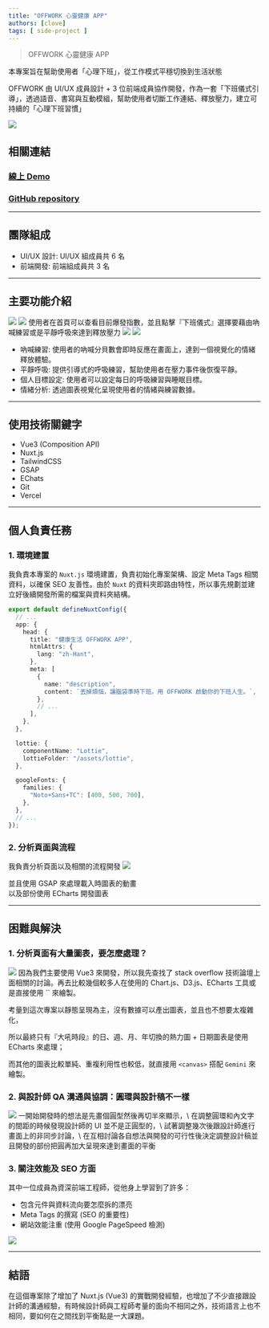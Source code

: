 ```yaml
---
title: "OFFWORK 心靈健康 APP"
authors: [clove]
tags: [ side-project ]
---
```

> OFFWORK 心靈健康 APP

本專案旨在幫助使用者「心理下班」，從工作模式平穩切換到生活狀態

OFFWORK 由 UI/UX 成員設計 + 3 位前端成員協作開發，作為一套「下班儀式引導」，透過語音、書寫與互動模組，幫助使用者切斷工作連結、釋放壓力，建立可持續的「心理下班習慣」

<!-- truncate -->
<img src="/img/cover.png" />

## 相關連結
### [線上 Demo](https://offwork.clovetseng.dev/)
### [GitHub repository](https://github.com/CloveTseng/offwork)

---

## 團隊組成
- UI/UX 設計: UI/UX 組成員共 6 名
- 前端開發: 前端組成員共 3 名

---

## 主要功能介紹
<img src="/blog/Slide_08.png" />
<img src="/blog/Slide_09.png" />
使用者在首頁可以查看目前爆發指數，並且點擊『下班儀式』選擇要藉由吶喊練習或是平靜呼吸來達到釋放壓力


<img src="/blog/Slide_10.png" />
<img src="/blog/Slide_11.png" />

- 吶喊練習: 使用者的吶喊分貝數會即時反應在畫面上，達到一個視覺化的情緒釋放體驗。
- 平靜呼吸: 提供引導式的呼吸練習，幫助使用者在壓力事件後恢復平靜。
- 個人目標設定: 使用者可以設定每日的呼吸練習與睡眠目標。
- 情緒分析: 透過圖表視覺化呈現使用者的情緒與練習數據。

---

## 使用技術關鍵字
- Vue3 (Composition API)
- Nuxt.js
- TailwindCSS
- GSAP
- EChats
- Git
- Vercel

---

## 個人負責任務
### 1. 環境建置
我負責本專案的 `Nuxt.js` 環境建置，負責初始化專案架構、設定 Meta Tags 相關資料，以確保 SEO 友善性。由於 `Nuxt` 的資料夾即路由特性，所以事先規劃並建立好後續開發所需的檔案與資料夾結構。

```ts title="nuxt.config.ts"
export default defineNuxtConfig({
  // ...
  app: {
    head: {
      title: "健康生活 OFFWORK APP",
      htmlAttrs: {
        lang: "zh-Hant",
      },
      meta: [
        {
          name: "description",
          content: `丟掉煩惱，讓腦袋準時下班。用 OFFWORK 啟動你的下班人生。`,
        },
        // ...
      ],
    },
  },

  lottie: {
    componentName: "Lottie",
    lottieFolder: "/assets/lottie",
  },

  googleFonts: {
    families: {
      "Noto+Sans+TC": [400, 500, 700],
    },
  },
  // ...
});

```
### 2. 分析頁面與流程

我負責分析頁面以及相關的流程開發
<img src="/blog/Slide_12.png" />

並且使用 GSAP 來處理載入時圖表的動畫\
以及部份使用 ECharts 開發圖表

---

## 困難與解決

### 1. 分析頁面有大量圖表，要怎麼處理？
<img src="/blog/Slide_13.png" />
因為我們主要使用 Vue3 來開發，所以我先查找了 stack overflow 技術論壇上面相關的討論。再去比較幾個較多人在使用的 Chart.js、D3.js、ECharts 工具或是直接使用 `<canvas>` 來繪製。

考量到這次專案以靜態呈現為主，沒有數據可以產出圖表，並且也不想要太複雜化，

所以最終只有『大吼時段』的日、週、月、年切換的熱力圖 + 日期圖表是使用 ECharts 來處理；

而其他的圖表比較單純、重複利用性也較低，就直接用 `<canvas>` 搭配 `Gemini` 來繪製。

### 2. 與設計師 QA 溝通與協調：圓環與設計稿不一樣
<img src="/blog/Slide_14.png" />
一開始開發時的想法是先畫個圓型然後再切半來顯示，\
在調整圓環和內文字的間距的時候發現設計師的 UI 並不是正圓型的，\
試著調整幾次後跟設計師進行畫面上的非同步討論，\
在互相討論各自想法與開發的可行性後決定調整設計稿並且開發的部份把圓再加大呈現來達到畫面的平衡

### 3. 關注效能及 SEO 方面

其中一位成員為資深前端工程師，從他身上學習到了許多：

- 包含元件與資料流向要怎麼拆的漂亮
- Meta Tags 的撰寫 (SEO 的重要性)
- 網站效能注重 (使用 Google PageSpeed 檢測)
<img src="/blog/highlight-3.png" />

---

## 結語
在這個專案除了增加了 Nuxt.js (Vue3) 的實戰開發經驗，也增加了不少直接跟設計師的溝通經驗，有時候設計師與工程師考量的面向不相同之外，技術語言上也不相同，要如何在之間找到平衡點是一大課題。